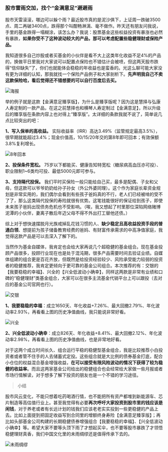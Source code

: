 ### 股市雷雨交加，找个“金满意足”避避雨

股市天雷滚滚，哪边可以躲个雨？最近股市真的是泥沙俱下，上证周一跌破3500点、周二再破3400点，跌得那个叫酣畅淋漓、毫不做作。昨天还有朋友问我说，手里的基金跌得一塌糊涂，该怎么办？我说：股票基金这些权益投资有暴涨也必然有暴跌，**如果你受不了这种波动较大的产品，那可以考虑配置些稳健理财或保险产品。**

我知道很多自己炒股或者买基金的小伙伴是看不大上这类年化收益不足4%的产品的，换做平日里我对大家说可以配置点保险也不错估计会被喷，但这两天股市跌得“信仰缺失”了，你们也就能体会稳稳的年收益也是蛮香的。光这么聊可能大家没有更为详细的认知，那我就找一个保险产品例子和大家剖析下。**先声明我自己不卖这款保险哈，看后觉得还不错想要的可以自行百度后去买。**

![海报](../img/jmyz-info-0.png)

举的例子就是这款【金满意足臻享版】，为什么是臻享版呢？因为这是慧择与弘康人寿定制的一款产品，在这之前慧择也和横琴人寿定制过【金满意足】，所以升级后的臻享版在条款内容上也对得上“臻享版”。太详细的条款我就不说了，简单说几点比较突出的吧：

**1、写入保单的高收益。** 实际收益率（IRR）高达3.49%（监管规定最高3.5%），很早期就能超过3.4%；现金价值高，10/15/20年交的第8年即可回本；有效保额3.8%复利增长。

![8年回本](../img/jmyz-info-1.png)

**2、投保条件宽松。** 75岁以下都能买、健康告知特宽松（糖尿病高血压亦可投）、职业限制1~6类均可投、最低5000元即可参与。

**3、支持隔代投保。** 我们平时买保险一般只能给自己买，最多是配偶、子女和父母，但这款可以爷爷奶奶给孙子孙女（外公外婆同理）。这个作为家庭长辈资金规划是非常实用的，我们偶尔会看到有些孩子爸妈真的不行，老人们已经被啃的受不了了，那么这类隔代投保的寿险就很有优势。这笔钱能很好的保证给到孩子，即使未来孩子爸妈出现债务危机也不受影响。（唉，我又想起了村里那位深陷网络赌博泥潭的小伙伴，妻离子散后年迈父母不得不外出打工替他还债。）

综上对于想快速摆脱月光族戒掉乱花钱习惯的人、**缺少稳定且高收益投资手段的普通白领**、想提前为孩子储备教育经费的爸妈、有财富传承需求的中高净值家庭，我觉得这款产品是可以去深入了解下的。

当然作为基金自媒体，我肯定也会给大家再说几个超稳健的基金组合。现在基金投顾产品很多，投顾行业现在也是处于混沌期，很多产品需要时间去验证业绩。自媒体组建的组合更是百花齐放，但既然是给投资经验较少、风险承受能力较弱的投资者的稳健推荐，我肯定更倾向于更可靠的基金公司组合。本次推荐的有：交银的【我要稳稳的幸福】、兴全的【兴全低波动小确幸】，同样这两款是非常有业绩和口碑的“稳健理财”类基金组合，大家可以在很多主流基金代销平台上可以跟投（去对应的基金公司官网也行）。

![交银](../img/jmyz-info-2.jpg)

**1、我要稳稳的幸福**：成立1650天、年化收益+7.26%、最大回撤2.79%、年化波动率2.93%，再看看上图的历史净值曲线，我只能说非常好看。

![兴全](../img/jmyz-info-3.jpg)

**2、兴全低波动小确幸**：成立826天、年化收益+8.41%、最大回撤2.12%、年化波动率2.98%，再看看上图的历史净值曲线，也是非常地好看。

对于这两个成立时间长久、组合运行平稳的稳健型基金组合，我是比较推荐小白投资者或者管不住手的人去储蓄式定投。这些组合就是大比例的债券基金打底，配合小仓位的权益混合基金增强收益，**在可以接受有限风险波动的情况下获得了较为稳健的收益率**。而且这两家基金公司给出的稳健组合也会经常给大家做一些月报或者市场行情解读，对于想多了解下投资的朋友也是一个不错的学习途径。

> 小结

股市风云变化，不能只想着吃药喝酒行情，也不能把所有资产都堆到新能源车、芯片制造等高估值行业上。甚至我觉得有必要**再次呼吁大家投资到股市里的钱应该是闲钱**，对于养老或者有长远计划的钱我们应该老老实实投到一些更稳健的产品上去。比如上面提到把固定收益写到合同里的增额终身寿险【金满意足臻享版】；再比如头部基金公司构建的长期稳健债券增强组合【我要稳稳的幸福】、【兴全低波动小确幸】等。希望大家不要等头顶下雨了才想起买伞，也不要等股市暴跌了才领悟稳健理财真香，我们中国文化里的未雨绸缪还是值得传承下去的。

![未雨绸缪](../img/jmyz-info-4.png)